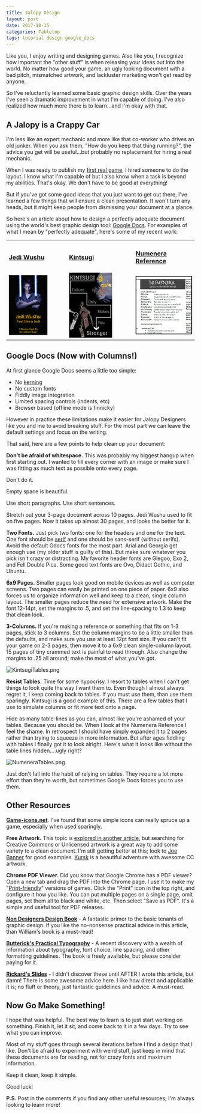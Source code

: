 ```yaml
---
title: Jalopy Design
layout: post
date: 2017-10-15
categories: Tabletop
tags: tutorial design google_docs
---
```

Like you, I enjoy writing and designing games. Also like you, I recognize how important the "other stuff" is when releasing your ideas out into the world. No matter how good your game, an ugly looking document with a bad pitch, mismatched artwork, and lackluster marketing won't get read by anyone.

So I've reluctantly learned some basic graphic design skills. Over the years I've seen a dramatic improvement in what I'm capable of doing. I've also realized how much more there is to learn...and I'm okay with that.

## A Jalopy is a Crappy Car

I'm less like an expert mechanic and more like that co-worker who drives an old junker. When you ask them, "How do you keep that thing running?", the advice you get will be useful...but probably no replacement for hiring a real mechanic. 

When I was ready to publish my [first real game]({{site.url}}/david/my-creations/mythic-mortals), I hired someone to do the layout. I know what I'm capable of but I also know when a task is beyond my abilities. That's okay. We don't have to be good at everything! 

But if you've got some good ideas that you just want to get out there, I've learned a few things that will ensure a clean presentation. It won't turn any heads, but it might keep people from dismissing your document at a glance.

So here's an article about how to design a perfectly adequate document using the world's best graphic design tool: [Google Docs](https://www.google.com/docs/about/). For examples of what I mean by "perfectly adequate", here's some of my recent work:

<table>
<tr>
<td><a href="{{site.url}}/files/JediWushu2.0.pdf"><h3>Jedi Wushu</h3></a></td>
<td><a href="{{site.url}}/files/Kintsugi_Digital.pdf"><h3>Kintsugi</h3></a></td>
<td><a href="{{site.url}}/files/Numenera_Reference.pdf"><h3>Numenera Reference</h3></a></td>
</tr>
<tr>
<td><a href="{{site.url}}/files/JediWushu2.0.pdf"><img style="max-width: 70%;" src="/images/posts/Jedi-Wushu-Cover.png"/></a></td>
<td><a href="{{site.url}}/files/Kintsugi_Digital.pdf"><img style="max-width: 70%;" src="/images/posts/Kintsugi-Cover.jpg"/></a></td>
<td><a href="{{site.url}}/files/Numenera_Reference.pdf"><img src="/images/posts/numenaraReference.jpg"/></a></td>
</tr>
</table>

## Google Docs (Now with Columns!)

At first glance Google Docs seems a little too simple:

 * No [kerning](https://en.wikipedia.org/wiki/Kerning)
 * No custom fonts
 * Fiddly image integration
 * Limited spacing controls (indents, etc)
 * Browser based (offline mode is finnicky)

However in practice these limitations make it easier for Jalopy Designers like you and me to avoid breaking stuff. For the most part we can leave the default settings and focus on the writing. 

That said, here are a few points to help clean up your document:

**Don't be afraid of whitespace.** This was probably my biggest hangup when first starting out. I wanted to fill every corner with an image or make sure I was fitting as much text as possible onto every page. 

Don't do it. 

Empty space is beautiful. 

Use short paragraphs. Use short sentences.

Stretch out your 3-page document across 10 pages. Jedi Wushu used to fit on five pages. Now it takes up almost 30 pages, and looks the better for it.

**Two Fonts.** Just pick two fonts: one for the headers and one for the text. One font should be [serif](https://en.wikipedia.org/wiki/Serif) and one should be sans-serif (without serifs). Avoid the default Gdocs fonts for the most part. Arial and Georgia get enough use (my older stuff is guilty of this). But make sure whatever you pick isn't crazy or distracting. My favorite header fonts are Glegoo, Exo 2, and Fell Double Pica. Some good text fonts are Ovo, Didact Gothic, and Ubuntu. 

**6x9 Pages.** Smaller pages look good on mobile devices as well as computer screens. Two pages can easily be printed on one piece of paper. 6x9 also forces us to organize information well and keep to a clean, single column layout. The smaller pages reduce the need for extensive artwork. Make the font 12-14pt, set the margins to .5, and set the line-spacing to 1.3 to keep that clean look. 

**3-Columns.** If you're making a reference or something that fits on 1-3 pages, stick to 3 columns. Set the column margins to be a little smaller than the defaults, and make sure you use at least 12pt font size. If you can't fit your game on 2-3 pages, then move it to a 6x9 clean single-column layout. 15 pages of tiny crammed text is painful to read through. Also change the margins to .25 all around; make the most of what you've got.

![KintsugiTables.png]({{site.url}}/images/posts/KintsugiTables.png)

**Resist Tables.** Time for some hypocrisy. I resort to tables when I can't get things to look quite the way I want them to. Even though I almost always regret it, I keep coming back to tables. If you must use them, than use them sparingly. Kintsugi is a good example of this. There are a few tables that I use to simulate columns or fit more text onto a page. 

Hide as many table-lines as you can, almost like you're ashamed of your tables. Because you should be. When I look at the Numenera Reference I feel the shame. In retrospect I should have simply expanded it to 2 pages rather than trying to squeeze in more information. But after ages fiddling with tables I finally got it to look alright. Here's what it looks like without the table lines hidden....ugly right?

![NumeneraTables.png]({{site.url}}/images/posts/NumeneraTables.png)

Just don't fall into the habit of relying on tables. They require a lot more effort than they're worth, but sometimes Google Docs forces you to use them.

## Other Resources

[**Game-icons.net**](http://game-icons.net/). I've found that some simple icons can really spruce up a game, especially when used sparingly.

**Free Artwork.** This topic is [explored in another article]({{ste.baseurl}}/david/2017/10/CC-artwork-banner), but searching for Creative Commons or Unlicensed artwork is a great way to add some variety to a clean document. I'm still getting better at this; look to [Joe Banner](http://joebanner.co.uk/category/adventures/) for good examples. [Kursk](http://joebanner.co.uk/kursk/) is a beautiful adventure with awesome CC artwork.

**Chrome PDF Viewer.** Did you know that Google Chrome has a PDF viewer? Open a new tab and drag the PDF into the Chrome page. I use it to make my "[Print-friendly]({{site.url}}/files/JediWushu2.0Printer.pdf)" versions of games. Click the "Print" icon in the top right, and configure it how you like. You can put multiple pages on a single page, omit pages, set them all to black and white, etc. Then select "Save as PDF". It's a simple and useful tool for PDF releases.

[**Non Designers Design Book**](https://www.amazon.com/Non-Designers-Design-Book-4th/dp/0133966151) - A fantastic primer to the basic tenants of graphic design. If you like the no-nonsense practical advice in this article, than William's book is a must-read!

[**Butterick's Practical Typography**](https://practicaltypography.com/index.html#toc) - A recent discovery with a wealth of information about typography, font choice, line spacing, and other formatting guidelines. The book is freely available, but please consider paying for it.

[**Rickard's Slides**](http://www.erebaltor.se/rickard/typography/) - I didn't discover these until AFTER I wrote this article, but damn! There is some awesome advice here. I like how direct and applicable it is; no fluff or theory, just fantastic guidelines and advice. A must-read.

## Now Go Make Something!

I hope that was helpful. The best way to learn is to just start working on something. Finish it, let it sit, and come back to it in a few days. Try to see what you can improve. 

Most of my stuff goes through several iterations before I find a design that I like. Don't be afraid to experiment with weird stuff, just keep in mind that these documents are for reading, not for crazy fonts and maximum information.

Keep it clean, keep it simple.

Good luck!

**P.S.** Post in the comments if you find any other useful resources; I'm always looking to learn more!
